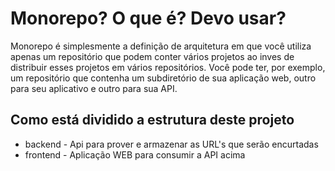 # Monorepo? O que é? Devo usar?
Monorepo é simplesmente a definição de arquitetura em que você utiliza apenas um repositório que podem conter vários projetos ao inves de distribuir esses projetos em vários repositórios. Você pode ter, por exemplo, um repositório que contenha um subdiretório de sua aplicação web, outro para seu aplicativo e outro para sua API.


## Como está dividido a estrutura deste projeto
- backend - Api para prover e armazenar as URL's que serão encurtadas
- frontend - Aplicação WEB para consumir a API acima
